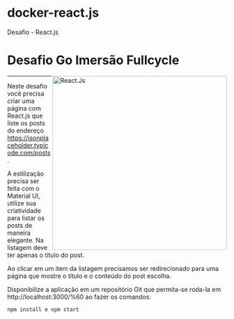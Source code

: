 # docker-react.js
Desafio - React.js

# Desafio Go Imersão Fullcycle
<img src="https://pt.m.wikipedia.org/wiki/Ficheiro:React-icon.svg" alt="React.Js" width="400" align="right" />

---

Neste desafio você precisa criar uma página com React.js que liste os posts do endereço https://jsonplaceholder.typicode.com/posts.


A estilização precisa ser feita com o Material UI, utilize sua criatividade para listar os posts de maneira elegante. Na listagem deve ter apenas o título do post.

Ao clicar em um item da listagem precisamos ser redirecionado para uma página que mostre o título e o conteúdo do post escolha.

Disponibilize a aplicação em um repositório Git que permita-se roda-la em http://localhost:3000/%60 ao fazer os comandos:

```shell
npm install e npm start
```
